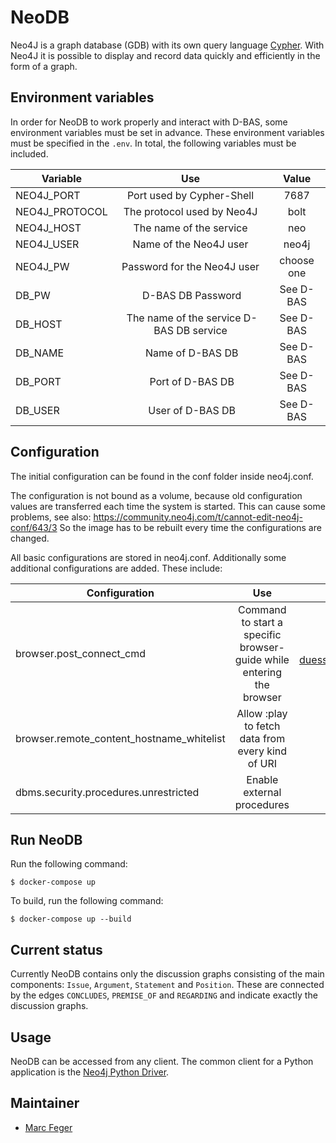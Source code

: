 # NeoDB

Neo4J is a graph database (GDB) with its own query language [Cypher](https://neo4j.com/developer/cypher-query-language/).
With Neo4J it is possible to display and record data quickly and efficiently in the form of a graph.

## Environment variables
In order for NeoDB to work properly and interact with D-BAS, some environment variables must be set in advance.
These environment variables must be specified in the `.env`. In total, the following variables must be included.

| Variable        | Use                                         | Value      |
| --------------- |:-------------------------------------------:|:----------:|
| NEO4J_PORT      | Port used by Cypher-Shell                   | 7687       |
| NEO4J_PROTOCOL  | The protocol used by Neo4J                  | bolt       |
| NEO4J_HOST      | The name of the service                     | neo        |
| NEO4J_USER      | Name of the Neo4J user                      | neo4j      |
| NEO4J_PW        | Password for the Neo4J user                 | choose one |
| DB_PW           | D-BAS DB Password                           | See D-BAS  |
| DB_HOST         | The name of the service D-BAS DB service    | See D-BAS  |
| DB_NAME         | Name of D-BAS DB                            | See D-BAS  |
| DB_PORT         | Port of D-BAS DB                            | See D-BAS  |
| DB_USER         | User of D-BAS DB                            | See D-BAS  |

## Configuration
The initial configuration can be found in the conf folder inside neo4j.conf.

The configuration is not bound as a volume, because old configuration values are transferred each time the system is started. This can cause some problems, see also: <https://community.neo4j.com/t/cannot-edit-neo4j-conf/643/3>
So the image has to be rebuilt every time the configurations are changed.

All basic configurations are stored in neo4j.conf. Additionally some additional configurations are added. These include:

| Configuration                              | Use                                                                 | Value                                                      |
|--------------------------------------------|:-------------------------------------------------------------------:|:----------------------------------------------------------:|
| browser.post_connect_cmd                   | Command to start a specific browser-guide while entering the browser| play https://s3.cs.uni-duesseldorf.de/neo4j/hello_dbas.html|
| browser.remote_content_hostname_whitelist  | Allow :play to fetch data from every kind of URI                    | *                                                          |
| dbms.security.procedures.unrestricted      | Enable external procedures                                          | algo.\*, apoc.\*                                           |

## Run NeoDB
Run the following command:

	$ docker-compose up

To build, run the following command:

	$ docker-compose up --build

## Current status
Currently NeoDB contains only the discussion graphs consisting of the main components: `Issue`, `Argument`, `Statement` and `Position`.
These are connected by the edges `CONCLUDES`, `PREMISE_OF` and `REGARDING` and indicate exactly the discussion graphs.

## Usage
NeoDB can be accessed from any client. 
The common client for a Python application is the [Neo4j Python Driver](https://neo4j.com/developer/python/).

## Maintainer
* [Marc Feger](https://gitlab.cs.uni-duesseldorf.de/profile?nav_source=navbar)